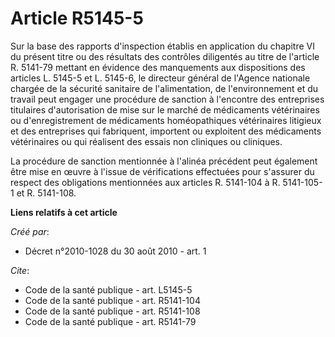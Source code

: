 # Article R5145-5

Sur la base des rapports d'inspection établis en application du chapitre VI du présent titre ou des résultats des contrôles
diligentés au titre de l'article R. 5141-79 mettant en évidence des manquements aux dispositions des articles L. 5145-5 et L.
5145-6, le directeur général de l'Agence nationale chargée de la sécurité sanitaire de l'alimentation, de l'environnement et
du travail peut engager une procédure de sanction à l'encontre des entreprises titulaires d'autorisation de mise sur le
marché de médicaments vétérinaires ou d'enregistrement de médicaments homéopathiques vétérinaires litigieux et des
entreprises qui fabriquent, importent ou exploitent des médicaments vétérinaires ou qui réalisent des essais non cliniques ou
cliniques. 

La procédure de sanction mentionnée à l'alinéa précédent peut également être mise en œuvre à l'issue de vérifications
effectuées pour s'assurer du respect des obligations mentionnées aux articles R. 5141-104 à R. 5141-105-1 et R. 5141-108.

**Liens relatifs à cet article**

_Créé par_:

  - Décret n°2010-1028 du 30 août 2010 - art. 1

_Cite_:

  - Code de la santé publique - art. L5145-5
  - Code de la santé publique - art. R5141-104
  - Code de la santé publique - art. R5141-108
  - Code de la santé publique - art. R5141-79
